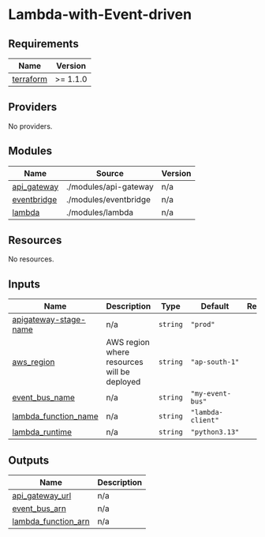 # Lambda-with-Event-driven
<!-- BEGIN_TF_DOCS -->
## Requirements

| Name | Version |
|------|---------|
| <a name="requirement_terraform"></a> [terraform](#requirement\_terraform) | >= 1.1.0 |

## Providers

No providers.

## Modules

| Name | Source | Version |
|------|--------|---------|
| <a name="module_api_gateway"></a> [api\_gateway](#module\_api\_gateway) | ./modules/api-gateway | n/a |
| <a name="module_eventbridge"></a> [eventbridge](#module\_eventbridge) | ./modules/eventbridge | n/a |
| <a name="module_lambda"></a> [lambda](#module\_lambda) | ./modules/lambda | n/a |

## Resources

No resources.

## Inputs

| Name | Description | Type | Default | Required |
|------|-------------|------|---------|:--------:|
| <a name="input_apigateway-stage-name"></a> [apigateway-stage-name](#input\_apigateway-stage-name) | n/a | `string` | `"prod"` | no |
| <a name="input_aws_region"></a> [aws\_region](#input\_aws\_region) | AWS region where resources will be deployed | `string` | `"ap-south-1"` | no |
| <a name="input_event_bus_name"></a> [event\_bus\_name](#input\_event\_bus\_name) | n/a | `string` | `"my-event-bus"` | no |
| <a name="input_lambda_function_name"></a> [lambda\_function\_name](#input\_lambda\_function\_name) | n/a | `string` | `"lambda-client"` | no |
| <a name="input_lambda_runtime"></a> [lambda\_runtime](#input\_lambda\_runtime) | n/a | `string` | `"python3.13"` | no |

## Outputs

| Name | Description |
|------|-------------|
| <a name="output_api_gateway_url"></a> [api\_gateway\_url](#output\_api\_gateway\_url) | n/a |
| <a name="output_event_bus_arn"></a> [event\_bus\_arn](#output\_event\_bus\_arn) | n/a |
| <a name="output_lambda_function_arn"></a> [lambda\_function\_arn](#output\_lambda\_function\_arn) | n/a |
<!-- END_TF_DOCS -->